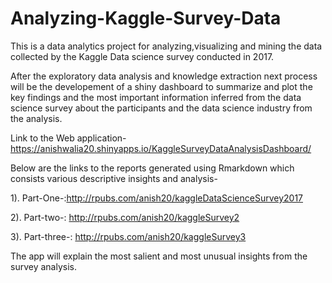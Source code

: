 # Analyzing-Kaggle-Survey-Data
This is a data analytics project for analyzing,visualizing and mining the data collected by the Kaggle Data science survey conducted in 2017.

After the exploratory data analysis and knowledge extraction next process will be the developement of a shiny dashboard to summarize and plot the key findings and the most important information inferred from the data science survey about the participants and the data science industry from the analysis.

Link to the Web application-https://anishwalia20.shinyapps.io/KaggleSurveyDataAnalysisDashboard/

Below are the links to the reports generated using Rmarkdown which consists various descriptive insights and analysis-

1).  Part-One-:http://rpubs.com/anish20/kaggleDataScienceSurvey2017

2).  Part-two-: http://rpubs.com/anish20/kaggleSurvey2

3).  Part-three-: http://rpubs.com/anish20/kaggleSurvey3


The app will explain the most salient and most unusual insights from the survey analysis.
